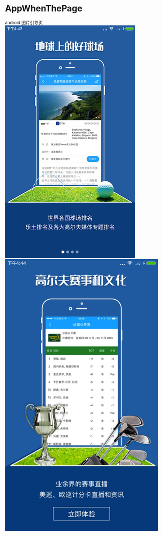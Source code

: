 # AppWhenThePage
android 图片引导页
![image](https://github.com/LuckSiege/AppWhenThePage/blob/master/image/4F460B52-74BC-4700-8DCE-C1AA866597DE.png)
![image](https://github.com/LuckSiege/AppWhenThePage/blob/master/image/F8AA6AC931A91D56490746F32F254BE4.jpg)

